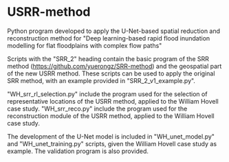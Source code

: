 # USRR-method
Python program developed to apply the U-Net-based spatial reduction and reconstruction method for "Deep learning-based rapid flood inundation modelling for flat floodplains with complex flow paths"

Scripts with the "SRR_2" heading contain the basic program of the SRR method (https://github.com/yuerongz/SRR-method) and the geospatial part of the new USRR method. 
These scripts can be used to apply the original SRR method, with an example provided in "SRR_2_v1_example.py". 

"WH_srr_rl_selection.py" include the program used for the selection of representative locations of the USRR method, applied to the William Hovell case study. 
"WH_srr_reco.py" include the program used for the reconstruction module of the USRR method, applied to the William Hovell case study. 

The development of the U-Net model is included in "WH_unet_model.py" and "WH_unet_training.py" scripts, given the William Hovell case study as example. The validation program is also provided. 

